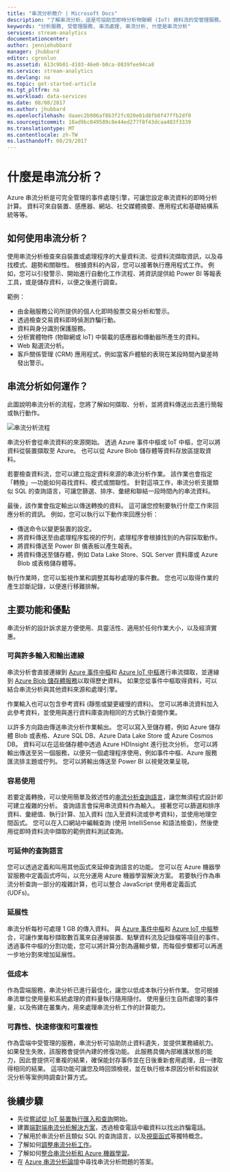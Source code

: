 ```yaml
---
title: "串流分析簡介 | Microsoft Docs"
description: "了解串流分析，這是可協助您即時分析物聯網 (IoT) 資料流的受管理服務。"
keywords: "分析服務, 受管理服務, 串流處理, 串流分析, 什麼是串流分析"
services: stream-analytics
documentationcenter: 
author: jenniehubbard
manager: jhubbard
editor: cgronlun
ms.assetid: 613c9b01-d103-46e0-b0ca-0839fee94ca8
ms.service: stream-analytics
ms.devlang: na
ms.topic: get-started-article
ms.tgt_pltfrm: na
ms.workload: data-services
ms.date: 08/08/2017
ms.author: jhubbard
ms.openlocfilehash: daaec2b986af8b3f2fc020e01d8fb0f47ffb2df0
ms.sourcegitcommit: 18ad9bc049589c8e44ed277f8f43dcaa483f3339
ms.translationtype: MT
ms.contentlocale: zh-TW
ms.lasthandoff: 08/29/2017
---
```

# <a name="what-is-stream-analytics"></a>什麼是串流分析？

Azure 串流分析是可完全管理的事件處理引擎，可讓您設定串流資料的即時分析計算。 資料可來自裝置、感應器、網站、社交媒體摘要、應用程式和基礎結構系統等等。 

## <a name="what-can-i-do-with-stream-analytics"></a>如何使用串流分析？

使用串流分析檢查來自裝置或處理程序的大量資料流、從資料流擷取資訊，以及尋找模式、趨勢和關聯性。 根據資料的內容，您可以接著執行應用程式工作。 例如，您可以引發警示、開始進行自動化工作流程、將資訊提供給 Power BI 等報表工具，或是儲存資料，以便之後進行調查。 

範例：

* 由金融服務公司所提供的個人化即時股票交易分析和警示。
* 透過檢查交易資料即時偵測詐騙行動。 
* 資料與身分識別保護服務。
* 分析實體物件 (物聯網或 IoT) 中裝載的感應器和傳動器所產生的資料。
* Web 點選流分析。
* 客戶關係管理 (CRM) 應用程式，例如當客戶體驗的表現在某段時間內變差時發出警示。

## <a name="how-does-stream-analytics-work"></a>串流分析如何運作？

此圖說明串流分析的流程，您將了解如何擷取、分析，並將資料傳送出去進行簡報或執行動作。 

![串流分析流程](./media/stream-analytics-introduction/stream_analytics_intro_pipeline.png)

串流分析會從串流資料的來源開始。 透過 Azure 事件中樞或 IoT 中樞，您可以將資料從裝置擷取至 Azure。 也可以從 Azure Blob 儲存體等資料存放區提取資料。 

若要檢查資料流，您可以建立指定資料來源的串流分析作業。 該作業也會指定「轉換」&mdash;功能如何尋找資料、模式或關聯性。 針對這項工作，串流分析支援類似 SQL 的查詢語言，可讓您篩選、排序、彙總和聯結一段時間內的串流資料。

最後，該作業會指定輸出以傳送轉換的資料。 這可讓您控制要執行什麼工作來回應分析的資訊。 例如，您可以執行以下動作來回應分析：

* 傳送命令以變更裝置的設定。 
* 將資料傳送至由處理程序監視的佇列，處理程序會根據找到的內容採取動作。 
* 將資料傳送至 Power BI 儀表板以產生報表。
* 將資料傳送至儲存體，例如 Data Lake Store、SQL Server 資料庫或 Azure Blob 或表格儲存體等。

執行作業時，您可以監視作業和調整其每秒處理的事件數。 您也可以取得作業的產生診斷記錄，以便進行移難排解。

## <a name="key-capabilities-and-benefits"></a>主要功能和優點

串流分析的設計訴求是方便使用、具靈活性、適用於任何作業大小，以及經濟實惠。

### <a name="connectivity-to-many-inputs-and-outputs"></a>可與許多輸入和輸出連線

串流分析會直接連線到 [Azure 事件中樞](https://azure.microsoft.com/services/event-hubs/)和 [Azure IoT 中樞](https://azure.microsoft.com/services/iot-hub/)進行串流擷取，並連線到 [Azure Blob 儲存體服務](https://docs.microsoft.com/azure/storage/storage-introduction#blob-storage-accounts)以取得歷史資料。 如果您從事件中樞取得資料，可以結合串流分析與其他資料來源和處理引擎。

作業輸入也可以包含參考資料 (靜態或變更緩慢的資料)。 您可以將串流資料加入此參考資料，並使用與進行資料庫查詢相同的方式執行查閱作業。

以許多方向路由傳送串流分析作業輸出。 您可以寫入至儲存體，例如 Azure 儲存體 Blob 或表格、Azure SQL DB、Azure Data Lake Store 或 Azure Cosmos DB。 資料可以在這些儲存體中透過 Azure HDInsight 進行批次分析。 您可以將輸出傳送至另一個服務，以便另一個處理程序使用，例如事件中樞、Azure 服務匯流排主題或佇列。 您可以將輸出傳送至 Power BI 以視覺效果呈現。

### <a name="ease-of-use"></a>容易使用

若要定義轉換，可以使用簡單及敘述性的[串流分析查詢語言](https://msdn.microsoft.com/library/azure/dn834998.aspx)，讓您無須程式設計即可建立複雜的分析。 查詢語言會採用串流資料作為輸入。 接著您可以篩選和排序資料、彙總值、執行計算、加入資料 (加入至資料流或參考資料)，並使用地理空間函式。 您可以在入口網站中編輯查詢 (使用 IntelliSense 和語法檢查)，然後使用從即時資料流中擷取的範例資料測試查詢。

### <a name="extensible-query-language"></a>可延伸的查詢語言

您可以透過定義和叫用其他函式來延伸查詢語言的功能。 您可以在 Azure 機器學習服務中定義函式呼叫，以充分運用 Azure 機器學習解決方案。 若要執行作為串流分析查詢一部分的複雜計算，也可以整合 JavaScript 使用者定義函式 (UDFs)。

### <a name="scalability"></a>延展性

串流分析每秒可處理 1 GB 的傳入資料。 與 [Azure 事件中樞](https://azure.microsoft.com/services/event-hubs/)和 [Azure IoT 中樞](https://azure.microsoft.com/services/iot-hub/)整合，可讓作業每秒擷取數百萬來自連線裝置、點擊資料流及記錄檔等項目的事件。 透過事件中樞的分割功能，您可以將計算分割為邏輯步驟，而每個步驟都可以再進一步地分割來增加延展性。

### <a name="low-cost"></a>低成本

作為雲端服務，串流分析已進行最佳化，讓您以低成本執行分析作業。 您可根據串流單位使用量和系統處理的資料量執行隨用隨付。 使用量衍生自所處理的事件量，以及佈建在叢集內，用來處理串流分析工作的計算能力。

### <a name="reliability-quick-recovery-and-repeatability"></a>可靠性、快速修復和可重複性

作為雲端中受管理的服務，串流分析可協助防止資料遺失，並提供業務續航力。 如果發生失敗，該服務會提供內建的修復功能。 此服務具備內部維護狀態的能力，因此會提供可重複的結果，確保能封存事件並在日後重新套用處理，且一律取得相同的結果。 這項功能可讓您及時回頭檢視，並在執行根本原因分析和假設狀況分析等案例時調查計算方式。

## <a name="next-steps"></a>後續步驟

* 先從[嘗試從 IoT 裝置執行匯入和查詢](stream-analytics-get-started-with-azure-stream-analytics-to-process-data-from-iot-devices.md)開始。
* 建置[端對端串流分析解決方案](stream-analytics-real-time-fraud-detection.md)，透過檢查電話中繼資料以找出詐騙電話。
* 了解用於串流分析且類似 SQL 的查詢語言，以及[視窗函式](stream-analytics-window-functions.md)等獨特概念。
* 了解如何[調整串流分析工作](stream-analytics-scale-jobs.md)。 
* 了解如何[整合串流分析和 Azure 機器學習](stream-analytics-machine-learning-integration-tutorial.md)。
* 在 [Azure 串流分析論壇](https://social.msdn.microsoft.com/Forums/en-US/home?forum=AzureStreamAnalytics)中尋找串流分析問題的答案。

